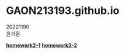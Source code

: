 # GAON213193.github.io

20221190    
윤가온

<p></p>

[**homework2-1**](https://github.com/GAON213193/GAON213193.github.io/blob/main/homework%202-1.html)
[**homework2-2**](https://github.com/GAON213193/GAON213193.github.io/blob/main/homework%202-2.html)
